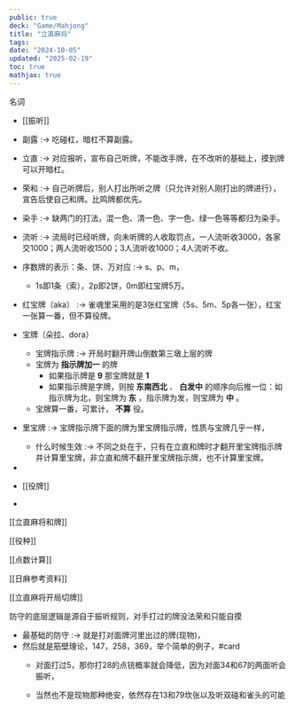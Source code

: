 ```yaml
---
public: true
deck: "Game/Mahjong"
title: "立直麻将"
tags:
date: "2024-10-05"
updated: "2025-02-19"
toc: true
mathjax: true
---
```




名词

  + [[振听]]

  + 副露 :-> 吃碰杠，暗杠不算副露。
  + 立直 :-> 对应报听，宣布自己听牌，不能改手牌，在不改听的基础上，摸到牌可以开暗杠。
  + 荣和 :-> 自己听牌后，别人打出所听之牌（只允许对别人刚打出的牌进行），宣告后使自己和牌。比鸣牌都优先。
  + 染手 :-> 缺两门的打法，混一色、清一色、字一色、绿一色等等都归为染手。
  + 流听 :-> 流局时已经听牌，向未听牌的人收取罚点，一人流听收3000，各家交1000；两人流听收1500；3人流听收1000；4人流听不收。
  + 序数牌的表示：条、饼、万对应 :-> s、p、m，
    + 1s即1条（索），2p即2饼，0m即红宝牌5万。

  + 红宝牌（aka） :-> 雀魂里采用的是3张红宝牌（5s、5m、5p各一张），红宝一张算一番，但不算役牌。
  + 宝牌（朵拉、dora）
    + 宝牌指示牌 :-> 开局时翻开牌山倒数第三墩上层的牌
    + 宝牌为  **指示牌加一**  的牌
      + 如果指示牌是  **9**  那宝牌就是  **1** 
      + 如果指示牌是字牌，则按  **东南西北** 、  **白发中**  的顺序向后推一位：如指示牌为北，则宝牌为  **东**  ，指示牌为发，则宝牌为  **中** 。
    + 宝牌算一番，可累计，  **不算**  役。
  + 里宝牌 :-> 宝牌指示牌下面的牌为里宝牌指示牌，性质与宝牌几乎一样，
    + 什么时候生效 :-> 不同之处在于，只有在立直和牌时才翻开里宝牌指示牌并计算里宝牌，非立直和牌不翻开里宝牌指示牌，也不计算里宝牌。
  + 

  + [[役牌]]

  + 

[[立直麻将和牌]]

[[役种]]

[[点数计算]]

[[日麻参考资料]]

[[立直麻将开局切牌]]

防守的底层逻辑是源自于振听规则，对手打过的牌没法荣和只能自摸

  + 最基础的防守 :-> 就是打对面牌河里出过的牌(现物)，
  + 然后就是筋壁理论，147，258，369，举个简单的例子，#card
    + 对面打过5，那你打28的点铳概率就会降低，因为对面34和67的两面听会振听，

    + 当然也不是现物那种绝安，依然存在13和79坎张以及听双碰和雀头的可能
